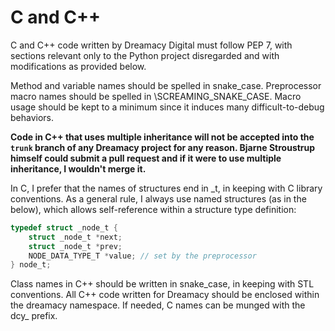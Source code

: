 # C and C++

C and C++ code written by Dreamacy Digital must follow PEP 7, with sections relevant only to the Python project
disregarded and with modifications as provided below.

Method and variable names should be spelled in snake_case.  Preprocessor macro names should be spelled in
\SCREAMING_SNAKE_CASE.  Macro usage should be kept to a minimum since it induces many difficult-to-debug
behaviors.

__Code in C++ that uses multiple inheritance will not be accepted into the `trunk` branch of any Dreamacy
project for any reason.  Bjarne Stroustrup himself could submit a pull request and if it were to use multiple
inheritance, I wouldn't merge it.__

In C, I prefer that the names of structures end in _t, in keeping with C library conventions.  As a general rule,
I always use named structures (as in the below), which allows self-reference within a structure type definition:

```c
typedef struct _node_t {
    struct _node_t *next;
    struct _node_t *prev;
    NODE_DATA_TYPE_T *value; // set by the preprocessor
} node_t;
```

Class names in C++ should be written in snake_case, in keeping with STL conventions.  All C++ code written for
Dreamacy should be enclosed within the dreamacy namespace.  If needed, C names can be munged with the dcy_ prefix.
